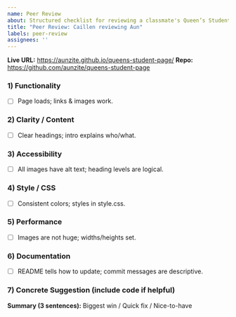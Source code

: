 ```yaml
---
name: Peer Review
about: Structured checklist for reviewing a classmate's Queen’s Student Page
title: "Peer Review: Caillen reviewing Aun"
labels: peer-review
assignees: ''
---
```


**Live URL:** https://aunzite.github.io/queens-student-page/
**Repo:** https://github.com/aunzite/queens-student-page

### 1) Functionality
- [ ] Page loads; links & images work.

### 2) Clarity / Content
- [ ] Clear headings; intro explains who/what.

### 3) Accessibility
- [ ] All images have alt text; heading levels are logical.

### 4) Style / CSS
- [ ] Consistent colors; styles in style.css.

### 5) Performance
- [ ] Images are not huge; widths/heights set.

### 6) Documentation
- [ ] README tells how to update; commit messages are descriptive.

### 7) Concrete Suggestion (include code if helpful)

**Summary (3 sentences):** Biggest win / Quick fix / Nice-to-have
